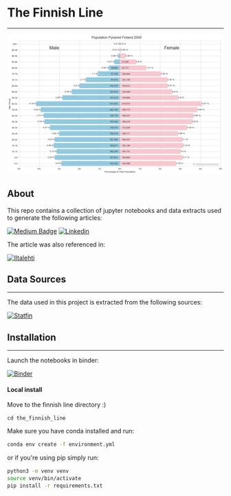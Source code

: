 # The Finnish Line

---

![population Pyramid animation](charts/population_pyramid.gif)

## About
This repo contains a collection of jupyter notebooks and data extracts used to generate the following articles:

[![Medium Badge](https://img.shields.io/badge/Medium-303030?style=for-the-badge&logo=medium&logoColor=white)](https://medium.com/@geometrein/the-finnish-line-d5110baae543)
[![Linkedin](https://img.shields.io/badge/Linkedin-0077B5?style=for-the-badge&logo=linkedin&logoColor=white)](https://www.linkedin.com/pulse/finnishline-tigran-khachatryan)

The article was also referenced in:

[![Iltalehti](https://img.shields.io/badge/Iltalehti-0077B5?style=for-the-badge&logo=rss&logoColor=white)](https://www.iltalehti.fi/talous/a/27ae0cd0-9e0c-4c85-bd57-37baf98889a2)

## Data Sources

---
The data used in this project is extracted from the following sources:

[![Statfin](https://img.shields.io/badge/Statfin_Database-0077B5?style=for-the-badge&logo=redis&logoColor=white)](https://pxdata.stat.fi/PxWeb/pxweb/en/StatFin/)


## Installation

---
Launch the notebooks in binder:

[![Binder](https://mybinder.org/badge_logo.svg)](https://mybinder.org/v2/gh/Geometrein/the-finnish-line/HEAD)

#### Local install
Move  to the finnish line directory :)  
```
cd the_finnish_line
```
Make sure you have conda installed and run:
```bash
conda env create -f environment.yml
```
or if you're using pip simply run:
```bash
python3 -m venv venv
source venv/bin/activate
pip install -r requirements.txt
```


